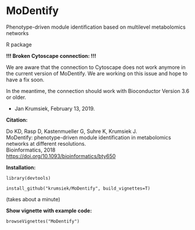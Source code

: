 # MoDentify
Phenotype-driven module identification based on multilevel metabolomics networks

R package

**!!! Broken Cytoscape connection: !!!**

We are aware that the connection to Cytoscape does not work anymore in the current version of MoDentify. We are working on this issue and hope to have a fix soon.

In the meantime, the connection should work with Bioconductor Version 3.6 or older.

- Jan Krumsiek, February 13, 2019.

**Citation:**

Do KD, Rasp D, Kastenmueller G, Suhre K, Krumsiek J.  
MoDentify: phenotype-driven module identification in metabolomics networks at different resolutions.  
Bioinformatics, 2018  
https://doi.org/10.1093/bioinformatics/bty650

**Installation:**

`library(devtools)`

`install_github("krumsiek/MoDentify", build_vignettes=T)`

(takes about a minute)

**Show vignette with example code:**

`browseVignettes("MoDentify")`
